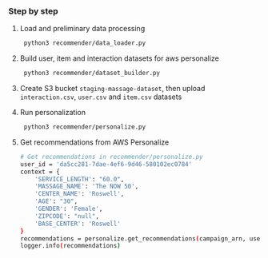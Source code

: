 ### Step by step
1. Load and preliminary data processing
   ```bash
    python3 recommender/data_loader.py
   ```
2. Build user, item and interaction datasets for aws personalize
   ```bash
    python3 recommender/dataset_builder.py
   ```
3. Create S3 bucket `staging-massage-dataset`, then upload `interaction.csv`, `user.csv` and `item.csv` datasets

4. Run personalization
    ```bash
     python3 recommender/personalize.py
    ```
5. Get recommendations from AWS Personalize
    ```bash
    # Get recommendations in recommender/personalize.py
    user_id = 'da5cc281-7dae-4ef6-9d46-580102ec0784'
    context = {
        'SERVICE_LENGTH': "60.0",
        'MASSAGE_NAME': 'The NOW 50',
        'CENTER_NAME': 'Roswell',
        'AGE': "30",
        'GENDER': 'Female',
        'ZIPCODE': "null",
        'BASE_CENTER': 'Roswell'
    }
    recommendations = personalize.get_recommendations(campaign_arn, user_id, context)
    logger.info(recommendations)
    ```